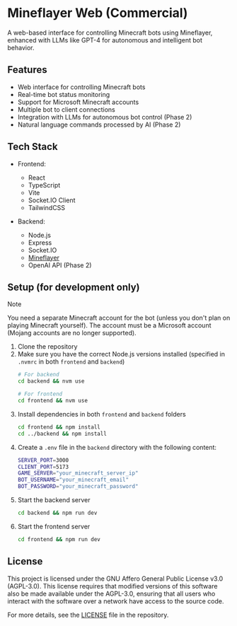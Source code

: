 # Mineflayer Web (Commercial)

A web-based interface for controlling Minecraft bots using Mineflayer, enhanced with LLMs like GPT-4 for autonomous and intelligent bot behavior.

## Features

- Web interface for controlling Minecraft bots
- Real-time bot status monitoring
- Support for Microsoft Minecraft accounts
- Multiple bot to client connections
- Integration with LLMs for autonomous bot control (Phase 2)
- Natural language commands processed by AI (Phase 2)

## Tech Stack

- Frontend:
  - React
  - TypeScript
  - Vite
  - Socket\.IO Client
  - TailwindCSS
  
- Backend:
  - Node.js
  - Express
  - Socket\.IO
  - [Mineflayer](https://github.com/PrismarineJS/mineflayer)
  - OpenAI API (Phase 2)

## Setup (for development only)

> [!NOTE]
> You need a separate Minecraft account for the bot (unless you don't plan on playing Minecraft yourself). The account must be a Microsoft account (Mojang accounts are no longer supported).


1. Clone the repository
2. Make sure you have the correct Node.js versions installed (specified in `.nvmrc` in both `frontend` and `backend`)
   ```bash
   # For backend
   cd backend && nvm use

   # For frontend 
   cd frontend && nvm use
   ```
3. Install dependencies in both `frontend` and `backend` folders
   ```bash
   cd frontend && npm install
   cd ../backend && npm install
   ```
4. Create a `.env` file in the `backend` directory with the following content:
   ```bash
   SERVER_PORT=3000
   CLIENT_PORT=5173
   GAME_SERVER="your_minecraft_server_ip"
   BOT_USERNAME="your_minecraft_email"
   BOT_PASSWORD="your_minecraft_password"
   ```
5. Start the backend server
   ```bash
   cd backend && npm run dev
   ```
6. Start the frontend server
   ```bash
   cd frontend && npm run dev
   ```


## License

This project is licensed under the GNU Affero General Public License v3.0 (AGPL-3.0). This license requires that modified versions of this software also be made available under the AGPL-3.0, ensuring that all users who interact with the software over a network have access to the source code.

For more details, see the [LICENSE](LICENSE) file in the repository.
